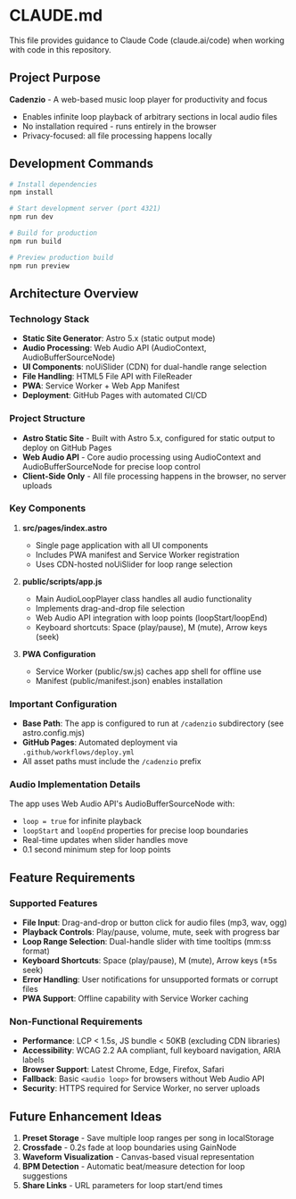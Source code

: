 # CLAUDE.md

This file provides guidance to Claude Code (claude.ai/code) when working with code in this repository.

## Project Purpose

**Cadenzio** - A web-based music loop player for productivity and focus
- Enables infinite loop playback of arbitrary sections in local audio files
- No installation required - runs entirely in the browser
- Privacy-focused: all file processing happens locally

## Development Commands

```bash
# Install dependencies
npm install

# Start development server (port 4321)
npm run dev

# Build for production
npm run build

# Preview production build
npm run preview
```

## Architecture Overview

### Technology Stack
- **Static Site Generator**: Astro 5.x (static output mode)
- **Audio Processing**: Web Audio API (AudioContext, AudioBufferSourceNode)
- **UI Components**: noUiSlider (CDN) for dual-handle range selection
- **File Handling**: HTML5 File API with FileReader
- **PWA**: Service Worker + Web App Manifest
- **Deployment**: GitHub Pages with automated CI/CD

### Project Structure
- **Astro Static Site** - Built with Astro 5.x, configured for static output to deploy on GitHub Pages
- **Web Audio API** - Core audio processing using AudioContext and AudioBufferSourceNode for precise loop control
- **Client-Side Only** - All file processing happens in the browser, no server uploads

### Key Components

1. **src/pages/index.astro**
   - Single page application with all UI components
   - Includes PWA manifest and Service Worker registration
   - Uses CDN-hosted noUiSlider for loop range selection

2. **public/scripts/app.js**
   - Main AudioLoopPlayer class handles all audio functionality
   - Implements drag-and-drop file selection
   - Web Audio API integration with loop points (loopStart/loopEnd)
   - Keyboard shortcuts: Space (play/pause), M (mute), Arrow keys (seek)

3. **PWA Configuration**
   - Service Worker (public/sw.js) caches app shell for offline use
   - Manifest (public/manifest.json) enables installation

### Important Configuration

- **Base Path**: The app is configured to run at `/cadenzio` subdirectory (see astro.config.mjs)
- **GitHub Pages**: Automated deployment via `.github/workflows/deploy.yml`
- All asset paths must include the `/cadenzio` prefix

### Audio Implementation Details

The app uses Web Audio API's AudioBufferSourceNode with:
- `loop = true` for infinite playback
- `loopStart` and `loopEnd` properties for precise loop boundaries
- Real-time updates when slider handles move
- 0.1 second minimum step for loop points

## Feature Requirements

### Supported Features
- **File Input**: Drag-and-drop or button click for audio files (mp3, wav, ogg)
- **Playback Controls**: Play/pause, volume, mute, seek with progress bar
- **Loop Range Selection**: Dual-handle slider with time tooltips (mm:ss format)
- **Keyboard Shortcuts**: Space (play/pause), M (mute), Arrow keys (±5s seek)
- **Error Handling**: User notifications for unsupported formats or corrupt files
- **PWA Support**: Offline capability with Service Worker caching

### Non-Functional Requirements
- **Performance**: LCP < 1.5s, JS bundle < 50KB (excluding CDN libraries)
- **Accessibility**: WCAG 2.2 AA compliant, full keyboard navigation, ARIA labels
- **Browser Support**: Latest Chrome, Edge, Firefox, Safari
- **Fallback**: Basic `<audio loop>` for browsers without Web Audio API
- **Security**: HTTPS required for Service Worker, no server uploads

## Future Enhancement Ideas

1. **Preset Storage** - Save multiple loop ranges per song in localStorage
2. **Crossfade** - 0.2s fade at loop boundaries using GainNode
3. **Waveform Visualization** - Canvas-based visual representation
4. **BPM Detection** - Automatic beat/measure detection for loop suggestions
5. **Share Links** - URL parameters for loop start/end times